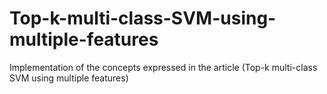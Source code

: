 # Top-k-multi-class-SVM-using-multiple-features
Implementation of the concepts expressed in the article (Top-k multi-class SVM using multiple features)
